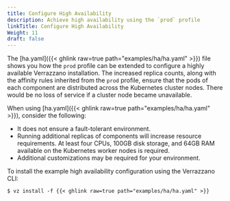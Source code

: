 ```yaml
---
title: Configure High Availability
description: Achieve high availability using the `prod` profile
linkTitle: Configure High Availability
Weight: 11
draft: false
---
```


The [ha.yaml]({{< ghlink raw=true path="examples/ha/ha.yaml" >}}) file shows you how the `prod` profile can be extended to configure a highly available Verrazzano installation. The increased replica counts, along with the affinity rules inherited from the `prod` profile, ensure that the pods of each component are distributed across the Kubernetes cluster nodes.  There would be no loss of service if a cluster node became unavailable.

When using [ha.yaml]({{< ghlink raw=true path="examples/ha/ha.yaml" >}}), consider the following:

* It does not ensure a fault-tolerant environment.
* Running additional replicas of components will increase resource requirements. At least four CPUs, 100GB disk storage, and 64GB RAM available on the Kubernetes worker nodes is required.
* Additional customizations may be required for your environment.

To install the example high availability configuration using the Verrazzano CLI:
   ```
   $ vz install -f {{< ghlink raw=true path="examples/ha/ha.yaml" >}}
   ```
